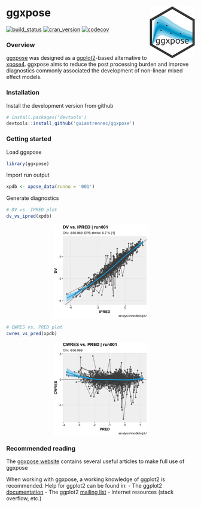 
ggxpose <a href="https://guiastrennec.github.io/ggxpose/"><img src="logo.png" align="right" /></a>
==================================================================================================

[![build\_status](https://travis-ci.org/guiastrennec/ggxpose.svg?branch=master)](https://travis-ci.org/guiastrennec/ggxpose) [![cran\_version](http://www.r-pkg.org/badges/version/ggxpose)]() [![codecov](https://codecov.io/gh/guiastrennec/ggxpose/branch/master/graph/badge.svg)](https://codecov.io/gh/guiastrennec/ggxpose)

### Overview

[ggxpose](https://guiastrennec.github.io/ggxpose/) was designed as a [ggplot2](https://github.com/tidyverse/ggplot2)-based alternative to [xpose4](http://xpose.sourceforge.net). ggxpose aims to reduce the post processing burden and improve diagnostics commonly associated the development of non-linear mixed effect models.

### Installation

Install the development version from github

``` r
# install.packages('devtools')
devtools::install_github('guiastrennec/ggxpose')
```

### Getting started

Load ggxpose

``` r
library(ggxpose)
```

Import run output

``` r
xpdb <- xpose_data(runno = '001')
```

Generate diagnostics

``` r
# DV vs. IPRED plot
dv_vs_ipred(xpdb)
```

<img src="inst/img/readme_example_figure-1.png" width="50%" style="display: block; margin: auto;" />

``` r
# CWRES vs. PRED plot
cwres_vs_pred(xpdb)
```

<img src="inst/img/readme_example_figure-2.png" width="50%" style="display: block; margin: auto;" />

### Recommended reading

The [ggxpose website](https://guiastrennec.github.io/ggxpose/) contains several useful articles to make full use of ggxpose

When working with ggxpose, a working knowledge of ggplot2 is recommended. Help for ggplot2 can be found in: - The ggplot2 [documentation](http://docs.ggplot2.org/current/) - The ggplot2 [mailing list](https://groups.google.com/forum/?fromgroups#!forum/ggplot2) - Internet resources (stack overflow, etc.)

